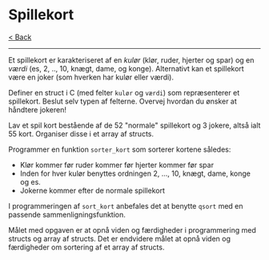 # Spillekort

[< Back](../README.md)

---

Et spillekort er karakteriseret af en *kulør* (klør, ruder, hjerter og spar) og en *værdi* (es, 2, .., 10, knægt, dame, og konge). Alternativt kan et spillekort være en joker (som hverken har kulør eller værdi).

Definer en struct i C (med felter `kulør` og `værdi`) som repræsenterer et spillekort. Beslut selv typen af felterne. Overvej hvordan du ønsker at håndtere jokeren!

Lav et spil kort bestående af de 52 "normale" spillekort og 3 jokere, altså ialt 55 kort. Organiser disse i et array af structs.

Programmer en funktion `sorter_kort` som sorterer kortene således:

- Klør kommer før ruder kommer før hjerter kommer før spar
- Inden for hver kulør benyttes ordningen 2, ..., 10, knægt, dame, konge og es.
- Jokerne kommer efter de normale spillekort

I programmeringen af `sort_kort` anbefales det at benytte `qsort` med en passende sammenligningsfunktion.

Målet med opgaven er at opnå viden og færdigheder i programmering med structs og array af structs. Det er endvidere målet at opnå viden og færdigheder om sortering af et array af structs.
